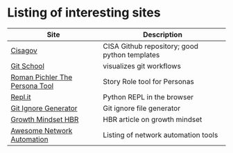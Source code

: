 # Listing of interesting sites

|Site|Description|
|----|-----------|
|[Cisagov](https://github.com/cisagov) |CISA Github repository; good python templates|
|[Git School](http://git-school.github.io/visualizing-git/)|visualizes git workflows|
|[Roman Pichler The Persona Tool](https://www.romanpichler.com/the-persona-template/)|Story Role tool for Personas|
|[Repl.it](https://replit.com/)|Python REPL in the browser|
|[Git Ignore Generator](https://www.toptal.com/developers/gitignore)|Git ignore file generator|
|[Growth Mindset HBR](https://hbr.org/2016/01/what-having-a-growth-mindset-actually-means)| HBR article on growth mindset|
|[Awesome Network Automation](https://github.com/networktocode/awesome-network-automation)| Listing of network automation tools|
